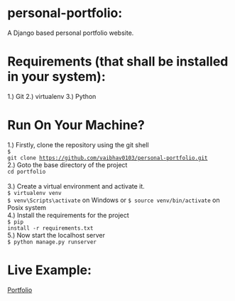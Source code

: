 # personal-portfolio:
 A Django based personal portfolio website.

# Requirements (that shall be installed in your system):
1.) Git 
2.) virtualenv
3.) Python

# Run On Your Machine?

1.) Firstly, clone the repository using the git shell <br>
<code>$ git clone https://github.com/vaibhav0103/personal-portfolio.git</code> <br>
2.) Goto the base directory of the project <br>
<code>cd portfolio </code> <br>
3.) Create a virtual environment and activate it. <br>
<code>$ virtualenv venv</code> <br>
<code>$ venv\Scripts\activate</code> on Windows or <code>$ source venv/bin/activate</code> on Posix system <br>
4.) Install the requirements for the project <br>
<code>$ pip install -r requirements.txt</code>  <br>
5.) Now start the localhost server<br>
<code>$ python manage.py runserver</code> <br>

# Live Example:
[Portfolio](https://vaibhavportfolio.herokuapp.com)

